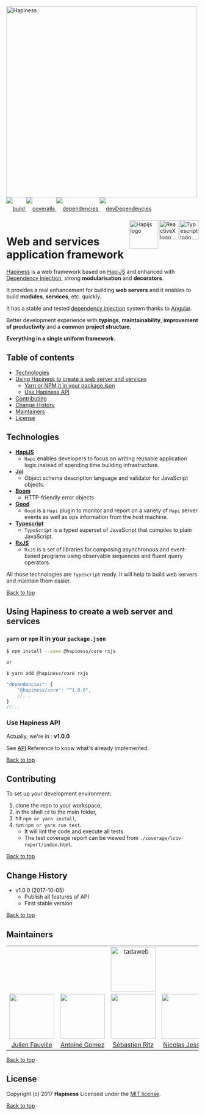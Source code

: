 <img src="http://bit.ly/2mxmKKI" width="500" alt="Hapiness" />

<div style="margin-bottom:20px;">
<div style="line-height:60px">
    <a href="https://travis-ci.org/hapinessjs/hapiness.svg?branch=master">
        <img src="https://travis-ci.org/hapinessjs/hapiness.svg?branch=master" alt="build" />
    </a>
    <a href="https://coveralls.io/github/hapinessjs/hapiness?branch=master">
        <img src="https://coveralls.io/repos/github/hapinessjs/hapiness/badge.svg?branch=master" alt="coveralls" />
    </a>
    <a href="https://david-dm.org/hapinessjs/hapiness">
        <img src="https://david-dm.org/hapinessjs/hapiness.svg" alt="dependencies" />
    </a>
    <a href="https://david-dm.org/hapinessjs/hapiness?type=dev">
        <img src="https://david-dm.org/hapinessjs/hapiness/dev-status.svg" alt="devDependencies" />
    </a>
</div>
<div>
    <a href="https://www.typescriptlang.org/docs/tutorial.html">
        <img src="https://cdn-images-1.medium.com/max/800/1*8lKzkDJVWuVbqumysxMRYw.png"
             align="right" alt="Typescript logo" width="50" height="50" style="border:none;" />
    </a>
    <a href="http://reactivex.io/rxjs">
        <img src="http://reactivex.io/assets/Rx_Logo_S.png"
             align="right" alt="ReactiveX logo" width="50" height="50" style="border:none;" />
    </a>
    <a href="http://hapijs.com">
        <img src="http://bit.ly/2lYPYPw"
             align="right" alt="Hapijs logo" width="75" style="border:none;" />
    </a>
</div>
</div>

# Web and services application framework

[Hapiness](https://github.com/hapinessjs) is a web framework based on [HapiJS](https://hapijs.com/) and enhanced with [Dependency Injection](https://github.com/mgechev/injection-js), strong **modularisation** and **decorators**.

It provides a real enhancement for building **web servers** and it enables to build **modules**, **services**, etc. quickly.

It has a stable and tested [dependency injection](https://github.com/mgechev/injection-js) system thanks to [Angular](https://angular.io).

Better development experience with **typings**, **maintainability**, **improvement of productivity** and a **common project structure**.

**Everything in a single uniform framework**.

## Table of contents

* [Technologies](#technologies)
* [Using Hapiness to create a web server and services](#using-hapiness-to-create-a-web-server-and-services)
    * [Yarn or NPM it in your package.json](#yarn-or-npm-it-in-your-packagejson)
    * [Use Hapiness API](#use-hapiness-api)
* [Contributing](#contributing)
* [Change History](#change-history)
* [Maintainers](#maintainers)
* [License](#license)

## Technologies

 - **[HapiJS](https://hapijs.com/)**
	 - `Hapi` enables developers to focus on writing reusable application logic instead of spending time building infrastructure.
 - **[Joi](https://github.com/hapijs/joi)**
	 - Object schema description language and validator for JavaScript objects.
 - **[Boom](https://github.com/hapijs/boom)**
	 - HTTP-friendly error objects
 - **[Good](https://github.com/hapijs/good)**
	 - `Good` is a `Hapi` plugin to monitor and report on a variety of `Hapi` server events as well as ops information from the host machine.
 - **[Typescript](https://www.typescriptlang.org/docs/tutorial.html)**
	 - `TypeScript` is a typed superset of JavaScript that compiles to plain JavaScript.
 - **[RxJS](http://reactivex.io/rxjs)**
	 - `RxJS` is a set of libraries for composing asynchronous and event-based programs using observable sequences and fluent query operators.

All those technologies are `Typescript` ready. It will help to build web servers and maintain them easier.

[Back to top](#table-of-contents)

## Using Hapiness to create a web server and services

### `yarn` or `npm` it in your `package.json`

```bash
$ npm install --save @hapiness/core rxjs

or

$ yarn add @hapiness/core rxjs
```

```javascript
"dependencies": {
    "@hapiness/core": "^1.0.0",
    //...
}
//...
```

### Use Hapiness API

Actually, we're in : **v1.0.0**

See [API](https://github.com/hapinessjs/hapiness/blob/master/API.md) Reference to know what's already implemented.

[Back to top](#table-of-contents)

## Contributing

To set up your development environment:

1. clone the repo to your workspace,
2. in the shell `cd` to the main folder,
3. hit `npm or yarn install`,
4. run `npm or yarn run test`.
    * It will lint the code and execute all tests.
    * The test coverage report can be viewed from `./coverage/lcov-report/index.html`.

[Back to top](#table-of-contents)

## Change History
* v1.0.0 (2017-10-05)
    * Publish all features of API
    * First stable version

[Back to top](#table-of-contents)

## Maintainers

<table>
    <tr>
        <td colspan="5" align="center"><a href="https://www.tadaweb.com"><img src="http://bit.ly/2xHQkTi" width="117" alt="tadaweb" /></a></td>
    </tr>
    <tr>
        <td align="center"><a href="https://github.com/Juneil"><img src="https://avatars3.githubusercontent.com/u/6546204?v=3&s=117" width="117"/></a></td>
        <td align="center"><a href="https://github.com/antoinegomez"><img src="https://avatars3.githubusercontent.com/u/997028?v=3&s=117" width="117"/></a></td>
        <td align="center"><a href="https://github.com/reptilbud"><img src="https://avatars3.githubusercontent.com/u/6841511?v=3&s=117" width="117"/></a></td>
        <td align="center"><a href="https://github.com/njl07"><img src="https://avatars3.githubusercontent.com/u/1673977?v=3&s=117" width="117"/></a></td>
	<td align="center"><a href="https://github.com/tlerias"><img src="https://avatars1.githubusercontent.com/u/3011845?v=3&s=117" width="117"/></a></td>
    </tr>
    <tr>
        <td align="center"><a href="https://github.com/Juneil">Julien Fauville</a></td>
        <td align="center"><a href="https://github.com/antoinegomez">Antoine Gomez</a></td>
        <td align="center"><a href="https://github.com/reptilbud">Sébastien Ritz</a></td>
        <td align="center"><a href="https://github.com/njl07">Nicolas Jessel</a></td>
	<td align="center"><a href="https://github.com/tlerias">Tara Lerias</a></td>
    </tr>
</table>

[Back to top](#table-of-contents)

## License

Copyright (c) 2017 **Hapiness** Licensed under the [MIT license](https://github.com/hapinessjs/hapiness/blob/master/LICENSE.md).

[Back to top](#table-of-contents)
